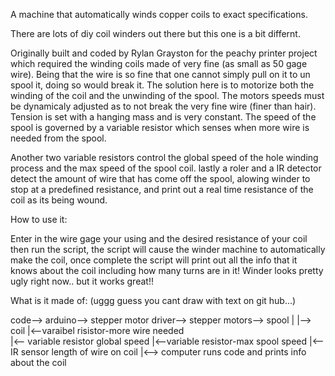 A machine that automatically winds copper coils to exact specifications.

There are lots of diy coil winders out there but this one is a bit differnt.

Originally built and coded by Rylan Grayston for the peachy printer project which required the winding coils made of very fine (as small as 50 gage wire). Being that the wire is so fine that one cannot simply pull on it to un spool it, doing so would break it. The solution here is to motorize both the winding of the coil and the unwinding of the spool. The motors speeds must be dynamicaly adjusted  as to not break the very fine wire (finer than hair). Tension is set with a hanging mass and is very constant. The speed of the spool is governed by a variable resistor which senses when more wire is needed from the spool.

Another two variable resistors control the global speed of the hole winding process and the max speed of the spool coil. lastly a roler and a IR detector detect the amount of wire that has come off the spool, alowing winder to stop at a predefined resistance, and print out a real time resistance of the coil as its being wound. 

How to use it:

Enter in the wire gage your using and the desired resistance of your coil then run the script, the script will cause the winder machine to automatically make the coil, once complete the script will print out all the info that it knows about the coil including how many turns are in it!
Winder looks pretty ugly right now.. but it works great!!

What is it made of: (uggg guess you cant draw with text on git hub...)

code--> arduino--> stepper motor driver--> stepper motors--> spool
           |                                         |--> coil
           |<--varaibel risistor-more wire needed                                                                     
           |<-- variable resistor global speed
           |<--variable resistor-max spool speed
           |<-- IR sensor length of wire on coil
           |<--> computer runs code and prints info about the coil


